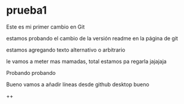 # prueba1
Este es mi primer cambio en Git

estamos probando el cambio de la versión readme en la página de git

estamos agregando texto alternativo o arbitrario

le vamos a meter mas mamadas, total estamos pa regarla jajajaja

Probando probando

Bueno vamos a añadir líneas desde github desktop
 bueno
 
 
 ++

